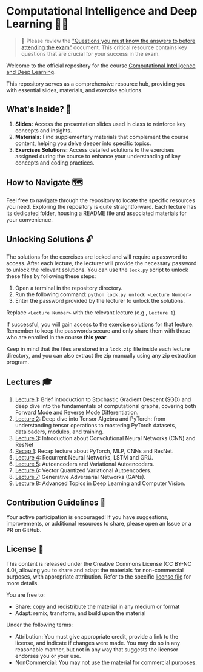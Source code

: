 # Computational Intelligence and Deep Learning 🧠🤖

> 📢 Please review the ["Questions you must know the answers to before attending the exam"](./questions.md) document. This critical resource contains key questions that are crucial for your success in the exam.

Welcome to the official repository for the course [Computational Intelligence and Deep Learning](https://esami.unipi.it/programma.php?c=61134&aa=2023&docente=GALATOLO&insegnamento=&sd=0).

This repository serves as a comprehensive resource hub, providing you with essential slides, materials, and exercise solutions.

## What's Inside? 📂

1. **Slides:** Access the presentation slides used in class to reinforce key concepts and insights.
2. **Materials:** Find supplementary materials that complement the course content, helping you delve deeper into specific topics.
3. **Exercises Solutions:** Access detailed solutions to the exercises assigned during the course to enhance your understanding of key concepts and coding practices.

## How to Navigate 🗺️

Feel free to navigate through the repository to locate the specific resources you need. Exploring the repository is quite straightforward. Each lecture has its dedicated folder, housing a README file and associated materials for your convenience.

## Unlocking Solutions 🔓

The solutions for the exercises are locked and will require a password to access. After each lecture, the lecturer will provide the necessary password to unlock the relevant solutions. You can use the `lock.py` script to unlock these files by following these steps:

1. Open a terminal in the repository directory.
2. Run the following command: `python lock.py unlock <Lecture Number>`
3. Enter the password provided by the lecturer to unlock the solutions.

Replace `<Lecture Number>` with the relevant lecture (e.g., `Lecture 1`).

If successful, you will gain access to the exercise solutions for that lecture. Remember to keep the passwords secure and only share them with those who are enrolled in the course **this year**.

Keep in mind that the files are stored in a `lock.zip` file inside each lecture directory, and you can also extract the zip manually using any zip extraction program.

## Lectures 🎓

1. [Lecture 1](./Lecture%201/): Brief introduction to Stochastic Gradient Descent (SGD) and deep dive into the fundamentals of computational graphs, covering both Forward Mode and Reverse Mode Differentiation.
2. [Lecture 2](./Lecture%202/): Deep dive into Tensor Algebra and PyTorch: from understanding tensor operations to mastering PyTorch datasets, dataloaders, modules, and training.
3. [Lecture 3](./Lecture%203/): Introduction about Convolutional Neural Networks (CNN) and ResNet
4. [Recap 1](./Recap%201/): Recap lecture about PyTorch, MLP, CNNs and ResNet.
5. [Lecture 4](./Lecture%204/): Recurrent Neural Networks, LSTM and GRU.
6. [Lecture 5](./Lecture%205/): Autoencoders and Variational Autoencoders.
7. [Lecture 6](./Lecture%206/): Vector Quantized Variational Autoencoders.
8. [Lecture 7](./Lecture%207/): Generative Adversarial Networks (GANs).
9. [Lecture 8](./Lecture%208/): Advanced Topics in Deep Learning and Computer Vision.


## Contribution Guidelines 🤝

Your active participation is encouraged! If you have suggestions, improvements, or additional resources to share, please open an Issue or a PR on GitHub.

## License 🔑

This content is released under the Creative Commons License (CC BY-NC 4.0), allowing you to share and adapt the materials for non-commercial purposes, with appropriate attribution. Refer to the specific [license file](./LICENSE) for more details.

You are free to:
- Share: copy and redistribute the material in any medium or format
- Adapt: remix, transform, and build upon the material

Under the following terms:
- Attribution: You must give appropriate credit, provide a link to the license, and indicate if changes were made. You may do so in any reasonable manner, but not in any way that suggests the licensor endorses you or your use.
- NonCommercial: You may not use the material for commercial purposes.